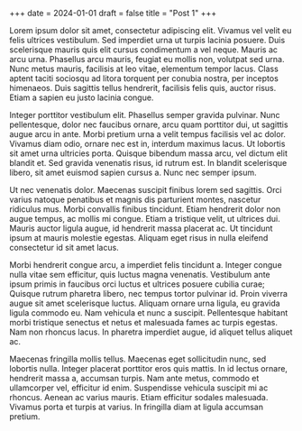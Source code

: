 +++
date = 2024-01-01
draft = false
title = "Post 1"
+++

Lorem ipsum dolor sit amet, consectetur adipiscing elit. Vivamus vel velit eu felis ultrices vestibulum. Sed imperdiet urna ut turpis lacinia posuere. Duis scelerisque mauris quis elit cursus condimentum a vel neque. Mauris ac arcu urna. Phasellus arcu mauris, feugiat eu mollis non, volutpat sed urna. Nunc metus mauris, facilisis at leo vitae, elementum tempor lacus. Class aptent taciti sociosqu ad litora torquent per conubia nostra, per inceptos himenaeos. Duis sagittis tellus hendrerit, facilisis felis quis, auctor risus. Etiam a sapien eu justo lacinia congue.

Integer porttitor vestibulum elit. Phasellus semper gravida pulvinar. Nunc pellentesque, dolor nec faucibus ornare, arcu quam porttitor dui, ut sagittis augue arcu in ante. Morbi pretium urna a velit tempus facilisis vel ac dolor. Vivamus diam odio, ornare nec est in, interdum maximus lacus. Ut lobortis sit amet urna ultricies porta. Quisque bibendum massa arcu, vel dictum elit blandit et. Sed gravida venenatis risus, id rutrum est. In blandit scelerisque libero, sit amet euismod sapien cursus a. Nunc nec semper ipsum.

Ut nec venenatis dolor. Maecenas suscipit finibus lorem sed sagittis. Orci varius natoque penatibus et magnis dis parturient montes, nascetur ridiculus mus. Morbi convallis finibus tincidunt. Etiam hendrerit dolor non augue tempus, ac mollis mi congue. Etiam a tristique velit, ut ultrices dui. Mauris auctor ligula augue, id hendrerit massa placerat ac. Ut tincidunt ipsum at mauris molestie egestas. Aliquam eget risus in nulla eleifend consectetur id sit amet lacus.

Morbi hendrerit congue arcu, a imperdiet felis tincidunt a. Integer congue nulla vitae sem efficitur, quis luctus magna venenatis. Vestibulum ante ipsum primis in faucibus orci luctus et ultrices posuere cubilia curae; Quisque rutrum pharetra libero, nec tempus tortor pulvinar id. Proin viverra augue sit amet scelerisque luctus. Aliquam ornare urna ligula, eu gravida ligula commodo eu. Nam vehicula et nunc a suscipit. Pellentesque habitant morbi tristique senectus et netus et malesuada fames ac turpis egestas. Nam non rhoncus lacus. In pharetra imperdiet augue, id aliquet tellus aliquet ac.

Maecenas fringilla mollis tellus. Maecenas eget sollicitudin nunc, sed lobortis nulla. Integer placerat porttitor eros quis mattis. In id lectus ornare, hendrerit massa a, accumsan turpis. Nam ante metus, commodo et ullamcorper vel, efficitur id enim. Suspendisse vehicula suscipit mi ac rhoncus. Aenean ac varius mauris. Etiam efficitur sodales malesuada. Vivamus porta et turpis at varius. In fringilla diam at ligula accumsan pretium.